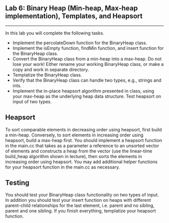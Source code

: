 Lab 6: Binary Heap (Min-heap, Max-heap implementation), Templates, and Heapsort
-------------------------------------------------------------------------------
-------------------------------------------------------------------------------

In this lab you will complete the following tasks.

* Implement the percolateDown function for the BinaryHeap class.
* Implement the isEmpty function, findMin function, and insert function for the BinaryHeap class.
* Convert the BinaryHeap class from a min-heap into a max-heap. Do not lose your work! Either rename your working BinaryHeap class, or make a copy and work in separate directory. 
* Templatize the BinaryHeap class.
* Verify that the BinaryHeap class can handle two types, e.g., strings and ints.
* Implement the in-place heapsort algorithm presented in class, using your max-heap as the underlying heap data structure. Test heapsort on input of two types. 

Heapsort
--------
To sort comparable elements in decreasing order using heapsort, first build a min-heap. Conversely, to sort elements in increasing order using heapsort, build a max-heap first. You should implement a heapsort function in the main.cc that takes as a parameter a reference to an unsorted vector of elements and constructs a heap from the vector (use the linear-time build_heap algorithm shown in lecture), then sorts the elements in increasing order using heapsort. You may add additional helper functions for your heapsort function in the main.cc as necessary.

Testing
-------
You should test your BinaryHeap class functionality on two types of input. In addition you should test your insert function on heaps with different parent-child relationships for the last element, i.e. parent and no sibling, parent and one sibling. If you finish everything, templatize your heapsort function.
